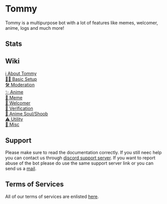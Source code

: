 # Tommy
Tommy is a multipurpose bot with a lot of features like memes, welcomer, anime, logs and much more!

## Stats

## Wiki
<a href="https://github.com/sanket-16/tommy/wiki">ℹ️ About Tommy</a> <br>
<a href="https://github.com/sanket-16/tommy/wiki/About-Tommy">👷‍♀️ Basic Setup</a> <br>
<a href="https://github.com/sanket-16/tommy/wiki/Moderation">🛠 Moderation</a> <br>
<a href="https://github.com/sanket-16/tommy/wiki/Anime">✨ Anime</a> <br>
<a href="https://github.com/sanket-16/tommy/wiki/Meme">🐸 Meme</a> <br>
<a href="https://github.com/sanket-16/tommy/wiki/Welcomer">👋 Welcomer</a> <br>
<a href="https://github.com/sanket-16/tommy/wiki/Verification">🚦 Verification</a> <br>
<a href="https://github.com/sanket-16/tommy/wiki/Anime-Soul">🦊 Anime Soul/Shoob</a> <br>
<a href="https://github.com/sanket-16/tommy/wiki/Utility">⚠ Utility</a> <br>
<a href="https://github.com/sanket-16/tommy/wiki/Misc">🏒 Misc</a> <br>

## Support

Please make sure to read the documentation correctly. If you still neec help you can contact us through [discord support server](https://discord.com/invite/A2SPMjZ).
If you want to report abuse of the bot please do use the same support server link or you can send us a [mail](mailto:contact@lazybuds.xyz).

## Terms of Services

All of our terms of services are enlisted [here](https://www.lazybuds.xyz/terms).
